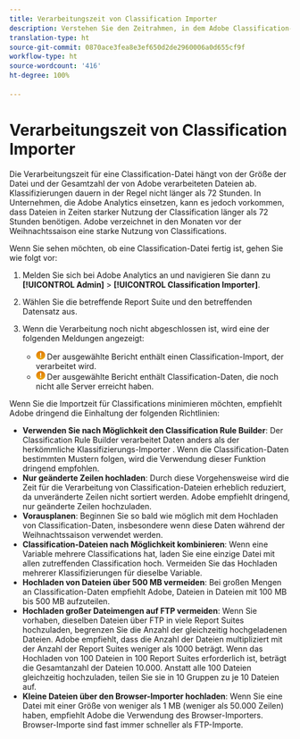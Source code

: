 ```yaml
---
title: Verarbeitungszeit von Classification Importer
description: Verstehen Sie den Zeitrahmen, in dem Adobe Classification-Dateien verarbeitet, und wie Sie die Verarbeitungszeit minimieren.
translation-type: ht
source-git-commit: 0870ace3fea8e3ef650d2de2960006a0d655cf9f
workflow-type: ht
source-wordcount: '416'
ht-degree: 100%

---
```



# Verarbeitungszeit von Classification Importer

Die Verarbeitungszeit für eine Classification-Datei hängt von der Größe der Datei und der Gesamtzahl der von Adobe verarbeiteten Dateien ab. Klassifizierungen dauern in der Regel nicht länger als 72 Stunden. In Unternehmen, die Adobe Analytics einsetzen, kann es jedoch vorkommen, dass Dateien in Zeiten starker Nutzung der Classification länger als 72 Stunden benötigen. Adobe verzeichnet in den Monaten vor der Weihnachtssaison eine starke Nutzung von Classifications.

Wenn Sie sehen möchten, ob eine Classification-Datei fertig ist, gehen Sie wie folgt vor:

1. Melden Sie sich bei Adobe Analytics an und navigieren Sie dann zu **[!UICONTROL Admin]** > **[!UICONTROL Classification Importer]**.
2. Wählen Sie die betreffende Report Suite und den betreffenden Datensatz aus.
3. Wenn die Verarbeitung noch nicht abgeschlossen ist, wird eine der folgenden Meldungen angezeigt:

   * ![Hinweis](assets/icon_notice_notice.gif) Der ausgewählte Bericht enthält einen Classification-Import, der verarbeitet wird.
   * ![Hinweis](assets/icon_notice_notice.gif) Der ausgewählte Bericht enthält Classification-Daten, die noch nicht alle Server erreicht haben.

Wenn Sie die Importzeit für Classifications minimieren möchten, empfiehlt Adobe dringend die Einhaltung der folgenden Richtlinien:

* **Verwenden Sie nach Möglichkeit den Classification Rule Builder**: Der Classification Rule Builder verarbeitet Daten anders als der herkömmliche Klassifizierungs-Importer . Wenn die Classification-Daten bestimmten Mustern folgen, wird die Verwendung dieser Funktion dringend empfohlen.
* **Nur geänderte Zeilen hochladen**: Durch diese Vorgehensweise wird die Zeit für die Verarbeitung von Classification-Dateien erheblich reduziert, da unveränderte Zeilen nicht sortiert werden. Adobe empfiehlt dringend, nur geänderte Zeilen hochzuladen.
* **Vorausplanen**: Beginnen Sie so bald wie möglich mit dem Hochladen von Classification-Daten, insbesondere wenn diese Daten während der Weihnachtssaison verwendet werden.
* **Classification-Dateien nach Möglichkeit kombinieren**: Wenn eine Variable mehrere Classifications hat, laden Sie eine einzige Datei mit allen zutreffenden Classification hoch. Vermeiden Sie das Hochladen mehrerer Klassifizierungen für dieselbe Variable.
* **Hochladen von Dateien über 500 MB vermeiden**: Bei großen Mengen an Classification-Daten empfiehlt Adobe, Dateien in Dateien mit 100 MB bis 500 MB aufzuteilen.
* **Hochladen großer Dateimengen auf FTP vermeiden**: Wenn Sie vorhaben, dieselben Dateien über FTP in viele Report Suites hochzuladen, begrenzen Sie die Anzahl der gleichzeitig hochgeladenen Dateien. Adobe empfiehlt, dass die Anzahl der Dateien multipliziert mit der Anzahl der Report Suites weniger als 1000 beträgt. Wenn das Hochladen von 100 Dateien in 100 Report Suites erforderlich ist, beträgt die Gesamtanzahl der Dateien 10.000. Anstatt alle 100 Dateien gleichzeitig hochzuladen, teilen Sie sie in 10 Gruppen zu je 10 Dateien auf.
* **Kleine Dateien über den Browser-Importer hochladen**: Wenn Sie eine Datei mit einer Größe von weniger als 1 MB (weniger als 50.000 Zeilen) haben, empfiehlt Adobe die Verwendung des Browser-Importers. Browser-Importe sind fast immer schneller als FTP-Importe.
